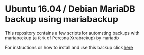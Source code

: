 # Ubuntu 16.04 / Debian MariaDB backup using mariabackup

This repository contains a few scripts for automating backups with mariabackup (a fork of Percona Xtrabackup) by mariadb

For instructions on how to install and use this backup click <a href="https://www.digitalocean.com/community/tutorials/how-to-configure-mysql-backups-with-percona-xtrabackup-on-ubuntu-16-04">here</a>
